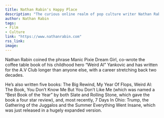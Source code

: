 ```yaml
---
title: Nathan Rabin's Happy Place
description: "The curious online realm of pop culture writer Nathan Rabin."
author: Nathan Rabin
tags:
- Film
- Culture
link: "https://www.nathanrabin.com"
rss_link: 
image:
---
```


Nathan Rabin coined the phrase Manic Pixie Dream Girl, co-wrote the coffee table book of his childhood hero “Weird Al” Yankovic and has written for the A.V Club longer than anyone else, with a career stretching back two decades. 

He’s also written five books: The Big Rewind, My Year Of Flops, Weird Al: The Book, You Don’t Know Me But You Don’t Like Me (which was named a “Best Book of the Year” by both Slate and Rolling Stone, which gave the book a four star review), and, most recently, 7 Days In Ohio: Trump, the Gathering of the Juggalos and the Summer Everything Went Insane, which was just released in a hugely expanded version. 
